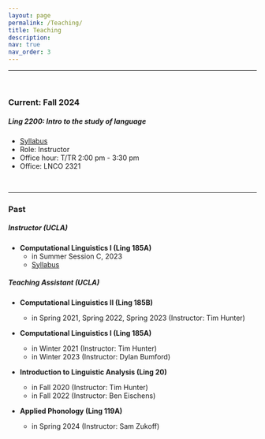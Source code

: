 ```yaml
---
layout: page
permalink: /Teaching/
title: Teaching
description: 
nav: true
nav_order: 3
---
```

---

<br/>

### Current: Fall 2024
##### Ling 2200: Intro to the study of language
- <a href="{{ site.url }}/assets/pdf/Wang2024LING2200Syllabus.pdf" target="_blank"> Syllabus</a>
- Role: Instructor
- Office hour: T/TR 2:00 pm - 3:30 pm
- Office: LNCO 2321


<br/>
<hr>

### Past
##### Instructor (UCLA)
- **Computational Linguistics I (Ling 185A)**       
    - in Summer Session C, 2023 
    - <a href="{{ site.url }}/assets/pdf/Wang2023Ling185ASyllabus.pdf" target="_blank"> Syllabus</a>
    
##### Teaching Assistant (UCLA)

- **Computational Linguistics II (Ling 185B)**
    - in Spring 2021, Spring 2022, Spring 2023 (Instructor: Tim Hunter)  

- **Computational Linguistics I (Ling 185A)**  
    - in Winter 2021 (Instructor: Tim Hunter)   
    - in Winter 2023 (Instructor: Dylan Bumford)  


- **Introduction to Linguistic Analysis (Ling 20)**  
    - in Fall 2020 (Instructor: Tim Hunter) 
    - in Fall 2022 (Instructor: Ben Eischens)         

- **Applied Phonology (Ling 119A)**
    - in Spring 2024 (Instructor: Sam Zukoff)